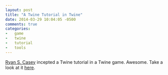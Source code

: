```yaml
---
layout: post
title: "A Twine Tutorial in Twine"
date: 2014-03-29 10:04:05 -0500
comments: true
categories:
-   game
-   twine
-   tutorial
-   tools
---
```



[Ryan S. Casey](http://ryanscasey.com/) incepted a Twine tutorial in a Twine game.  Awesome.  Take a look at it [here](http://ryanscasey.com/twine/).
